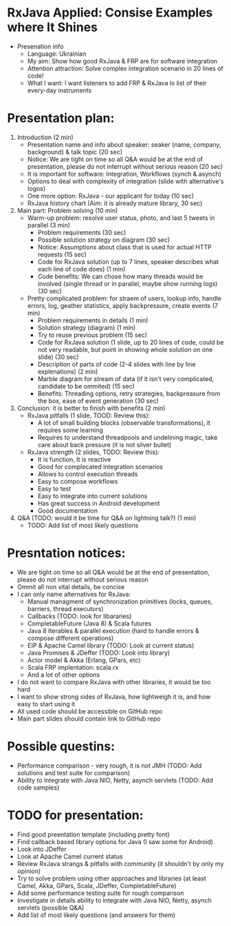 # RxJava Applied: Consise Examples where It Shines
- Presenation info
	- Language: Ukrainian
	- My aim: Show how good RxJava & FRP are for software integration
	- Attention attraction: Solve complex integration scenario in 20 lines of code!
	- What I want: I want listeners to add FRP & RxJava lo list of their every-day instruments 

# Presentation plan:
1. Introduction (2 min)
	* Presentation name and info about speaker: seaker (name, company, background) & talk topic (20 sec)
	* Notice: We are tight on time so all Q&A would be at the end of presentation, please do not interrupt without serious reason (20 sec)
	* It is important for software: Integration, Workflows (synch & asynch)
	* Options to deal with complexity of integration (slide with alternative's logos)
	* One more option: RxJava - our applicant for today (10 sec)
	* RxJava history chart (Aim: it is already mature library, 30 sec)
2. Main part: Problem solving (10 min)
	* Warm-up problem: resolve user status, photo, and last 5 tweets in parallel (3 min)
		- Problem requirements (30 sec)
		- Possible solution strategy on diagram (30 sec)
		- Notice: Assumptions about class that is used for actual HTTP requests (15 sec)
		- Code for RxJava solution (up to 7 lines, speaker describes what each line of code does) (1 min)
		- Code benefits: We can chose how many threads would be involved (single thread or in parallel, maybe show running logs) (30 sec)
	* Pretty complicated problem: for straem of users, lookup info, handle errors, log, geather statistics, apply backpressure, create events (7 min)
		- Problem requirements in details (1 min)
		- Solution strategy (diagram) (1 min)
		- Try to reuse previous problem (15 sec)
		- Code for RxJava solution (1 slide, up to 20 lines of code, could be not very readable, but point in showing whole solution on one slide) (30 sec)
		- Description of parts of code (2-4 slides with line by line explenations) (2 min)
		- Marble diagram for stream of data (if it isn't very complicated, candidate to be ommited) (15 sec)
		- Benefits: Threading options, retry strategies, backpreasure from the box, ease of event generation (30 sec)
3. Conclusion: it is better to finish with benefits (2 min)
	* RxJava pitfalls (1 slide, TOOD: Review this):
		- A lot of small building blocks (observable transformations), it requires some learning
		- Requires to understand threadpools and undelining magic, take care about back pressure (it is not silver bullet)
	* RxJava strength (2 slides, TODO: Review this):
		- It is function, It is reactive
		- Good for complecated integration scenarios
		- Allows to control execution threads
		- Easy to compose workflows
		- Easy to test
		- Easy to integrate into current solutions
		- Has great success in Android development
		- Good documentation
4. Q&A (TODO: would it be time for Q&A on lightning talk?) (1 min)
	* TODO: Add list of most likely questions

# Presntation notices:
- We are tight on time so all Q&A would be at the end of presentation, please do not interrupt without serious reason
- Ommit all non vital details, be concise
- I can only name alternatives for RxJava:
	- Manual managment of synchronization primitives (locks, queues, barriers, thread executors)
	- Callbacks (TODO: look for libararies)
	- CompletableFuture (Java 8) & Scala futures
	- Java 8 Iterables & parallel execution (hard to handle errors & compose different operations)
	- EIP & Apache Camel library (TODO: Look at current status)
	- Java Promises & JDeffer (TODO: Look into library)
	- Actor model & Akka (Erlang, GPars, etc)
	- Scala FRP implentation: scala.rx
	- And a lot of other options
- I do not want to compare RxJava with other libraries, it would be too hard
- I want to show strong sides of RxJava, how lightweigh it is, and how easy to start using it
- All used code should be accessible on GitHub repo
- Main part slides should contain link to GitHub repo

# Possible questins:
- Performance comparison - very rough, it is not JMH (TODO: Add solutions and test suite for comparison)
- Ability to integrate with Java NIO, Netty, asynch servlets (TODO: Add code samples)

# TODO for presentation:
- Find good preentation template (including pretty font)
- Find callback based library options for Java (I saw some for Android)
- Look into JDeffer
- Look at Apache Camel current status
- Review RxJava strangs & pitfalls with community (it shouldn't by only my opinion)
- Try to solve problem using other approaches and libraries (at least Camel, Akka, GPars, Scala, JDeffer, CompletableFuture)
- Add some performance testing suite for rough comparison
- Investigate in details ability to integrate with Java NIO, Netty, asynch servlets (possible Q&A)
- Add list of most likely questions (and answers for them)
